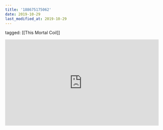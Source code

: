 ```yaml
---
title: '188675175062'
date: 2019-10-29
last_modified_at: 2019-10-29
---
```

tagged: [[This Mortal Coil]]
<iframe allow="accelerometer; autoplay; clipboard-write; encrypted-media; gyroscope; picture-in-picture" allowfullscreen="" frameborder="0" height="281" id="youtube_iframe" src="https://www.youtube.com/embed/WSf83AiofKs?feature=oembed&amp;enablejsapi=1&amp;origin=https://safe.txmblr.com&amp;wmode=opaque" width="500"></iframe>
